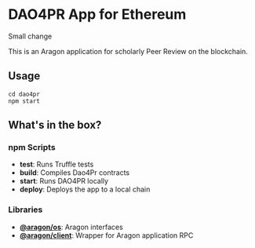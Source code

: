 # DAO4PR App for Ethereum
Small change

This is an Aragon application for scholarly Peer Review on the blockchain.


## Usage

```
cd dao4pr
npm start
```

## What's in the box?

### npm Scripts

- **test**: Runs Truffle tests
- **build**: Compiles Dao4Pr contracts
- **start**: Runs DAO4PR locally
- **deploy**: Deploys the app to a local chain

### Libraries

- [**@aragon/os**](https://github.com/aragon/aragonOS): Aragon interfaces
- [**@aragon/client**](https://github.com/aragon/aragon.js/tree/master/packages/aragon-client): Wrapper for Aragon application RPC
